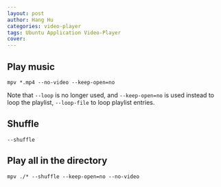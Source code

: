 ```yaml
---
layout: post
author: Hang Hu
categories: video-player
tags: Ubuntu Application Video-Player 
cover: 
---
```


## Play music

```
mpv *.mp4 --no-video --keep-open=no
```


Note that `--loop` is no longer used, and `--keep-open=no` is used instead to loop the playlist, `--loop-file` to loop playlist entries.


## Shuffle


```
--shuffle
```


## Play all in the directory


```
mpv ./* --shuffle --keep-open=no --no-video
```
